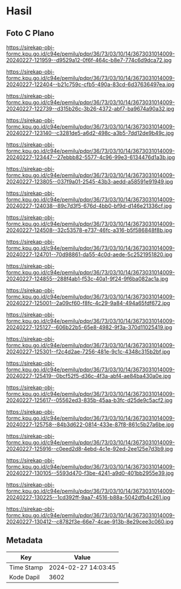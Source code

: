 # Hasil

## Foto C Plano

https://sirekap-obj-formc.kpu.go.id/c94e/pemilu/pdpr/36/73/03/10/14/3673031014009-20240227-121959--d9529a12-0f6f-464c-b8e7-774c6d9dca72.jpg

https://sirekap-obj-formc.kpu.go.id/c94e/pemilu/pdpr/36/73/03/10/14/3673031014009-20240227-122404--b21c759c-cfb5-490a-83cd-6d37636497ea.jpg

https://sirekap-obj-formc.kpu.go.id/c94e/pemilu/pdpr/36/73/03/10/14/3673031014009-20240227-122739--d315b26c-3b26-4372-abf7-ba9674a90a32.jpg

https://sirekap-obj-formc.kpu.go.id/c94e/pemilu/pdpr/36/73/03/10/14/3673031014009-20240227-123140--c3281de5-a6d2-498c-a3b5-7dd12de9b49c.jpg

https://sirekap-obj-formc.kpu.go.id/c94e/pemilu/pdpr/36/73/03/10/14/3673031014009-20240227-123447--27ebbb82-5577-4c96-99e3-6134476d1a3b.jpg

https://sirekap-obj-formc.kpu.go.id/c94e/pemilu/pdpr/36/73/03/10/14/3673031014009-20240227-123805--037f9a01-2545-43b3-aedd-a58591e91949.jpg

https://sirekap-obj-formc.kpu.go.id/c94e/pemilu/pdpr/36/73/03/10/14/3673031014009-20240227-124038--89c7d3f5-676d-4bb0-bf9d-d146e21336cf.jpg

https://sirekap-obj-formc.kpu.go.id/c94e/pemilu/pdpr/36/73/03/10/14/3673031014009-20240227-124508--32c53578-e737-46fc-a316-b5f586848f8b.jpg

https://sirekap-obj-formc.kpu.go.id/c94e/pemilu/pdpr/36/73/03/10/14/3673031014009-20240227-124701--70d98861-da55-4c0d-aede-5c2521951820.jpg

https://sirekap-obj-formc.kpu.go.id/c94e/pemilu/pdpr/36/73/03/10/14/3673031014009-20240227-124855--288f4ab1-f53c-40a1-9f24-9f6ba082ac1a.jpg

https://sirekap-obj-formc.kpu.go.id/c94e/pemilu/pdpr/36/73/03/10/14/3673031014009-20240227-125001--2a09cf60-f8fc-4c29-9a84-494a65fdf672.jpg

https://sirekap-obj-formc.kpu.go.id/c94e/pemilu/pdpr/36/73/03/10/14/3673031014009-20240227-125127--606b22b5-65e8-4982-9f3a-370d11025419.jpg

https://sirekap-obj-formc.kpu.go.id/c94e/pemilu/pdpr/36/73/03/10/14/3673031014009-20240227-125301--f2c4d2ae-7256-481e-9c1c-4348c315b2bf.jpg

https://sirekap-obj-formc.kpu.go.id/c94e/pemilu/pdpr/36/73/03/10/14/3673031014009-20240227-125419--0bcf52f5-d36c-4f3a-abf4-ae84ba430a0e.jpg

https://sirekap-obj-formc.kpu.go.id/c94e/pemilu/pdpr/36/73/03/10/14/3673031014009-20240227-125617--05562ed3-835b-45aa-b3fc-d25de9c5acf2.jpg

https://sirekap-obj-formc.kpu.go.id/c94e/pemilu/pdpr/36/73/03/10/14/3673031014009-20240227-125758--84b3d622-0814-433e-87f8-861c5b27a6be.jpg

https://sirekap-obj-formc.kpu.go.id/c94e/pemilu/pdpr/36/73/03/10/14/3673031014009-20240227-125916--c0eed2d8-4ebd-4c1e-92ed-2ee125e7d3b9.jpg

https://sirekap-obj-formc.kpu.go.id/c94e/pemilu/pdpr/36/73/03/10/14/3673031014009-20240227-130105--5593d470-f3be-4241-a9d0-401bb2955e39.jpg

https://sirekap-obj-formc.kpu.go.id/c94e/pemilu/pdpr/36/73/03/10/14/3673031014009-20240227-130225--1cd392ff-9aa7-4516-b88a-5042dfb4c261.jpg

https://sirekap-obj-formc.kpu.go.id/c94e/pemilu/pdpr/36/73/03/10/14/3673031014009-20240227-130412--c8782f3e-66e7-4cae-913b-8e29cee3c060.jpg


## Metadata

| Key        | Value               |
| ---------- | ------------------- |
| Time Stamp | 2024-02-27 14:03:45 |
| Kode Dapil | 3602                |



